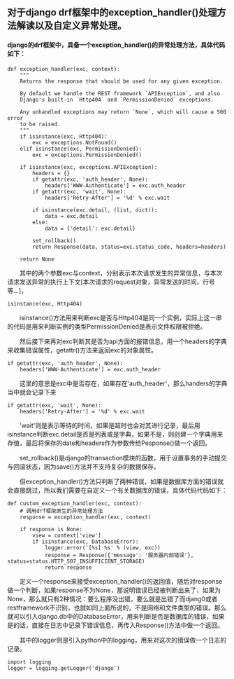## 对于django drf框架中的exception_handler()处理方法解读以及自定义异常处理。

#### django的drf框架中，具备一个exception_handler()的异常处理方法，具体代码如下：
```
def exception_handler(exc, context):
    """
    Returns the response that should be used for any given exception.

    By default we handle the REST framework `APIException`, and also
    Django's built-in `Http404` and `PermissionDenied` exceptions.

    Any unhandled exceptions may return `None`, which will cause a 500 error
    to be raised.
    """
    if isinstance(exc, Http404):
        exc = exceptions.NotFound()
    elif isinstance(exc, PermissionDenied):
        exc = exceptions.PermissionDenied()

    if isinstance(exc, exceptions.APIException):
        headers = {}
        if getattr(exc, 'auth_header', None):
            headers['WWW-Authenticate'] = exc.auth_header
        if getattr(exc, 'wait', None):
            headers['Retry-After'] = '%d' % exc.wait

        if isinstance(exc.detail, (list, dict)):
            data = exc.detail
        else:
            data = {'detail': exc.detail}

        set_rollback()
        return Response(data, status=exc.status_code, headers=headers)

    return None
```

&emsp;&emsp;其中的两个参数exc与context，分别表示本次请求发生的异常信息，与本次请求发送异常的执行上下文[本次请求的request对象，异常发送的时间，行号等...]，

```
isinstance(exc, Http404)
```
&emsp;&emsp;isinstance()方法用来判断exc是否与Http404是同一个实例，实际上这一串的代码是用来判断实例的类型PermissionDenied是表示文件权限被拒绝。

&emsp;&emsp;然后接下来再对exc判断其是否为api方面的报错信息，用一个headers的字典来收集错误属性，getattr()方法来返回exc的对象属性。

```
if getattr(exc, 'auth_header', None):
    headers['WWW-Authenticate'] = exc.auth_header
```
&emsp;&emsp;这里的意思是exc中是否存在，如果存在'auth_header'，那么handers的字典当中就会记录下来
```
if getattr(exc, 'wait', None):
    headers['Retry-After'] = '%d' % exc.wait
```

&emsp;&emsp;'wait'则是表示等待的时间，如果是超时也会对其进行记录，最后用isinstance判断exc.detail是否是列表或是字典，如果不是，则创建一个字典用来存值，最后将保存的date和headers作为参数传给Pesponse()做一个返回。

&emsp;&emsp;set_rollback()是django的transaction模块的函数，用于设置事务的手动提交与回滚状态，因为save()方法并不支持复杂的数据保存。

&emsp;&emsp;但exception_handler()方法只判断了两种错误，如果是数据库方面的错误就会直接跳过，所以我们需要在自定义一个有关数据库的错误，具体代码代码如下：

```
def custom_exception_handler(exc, context):
    # 调用drf框架原生的异常处理方法
    response = exception_handler(exc, context)

    if response is None:
        view = context['view']
        if isinstance(exc, DatabaseError):
            logger.error('[%s] %s' % (view, exc))
            response = Response({'message': '服务器内部错误'}, status=status.HTTP_507_INSUFFICIENT_STORAGE)
            return response
```
&emsp;&emsp;定义一个response来接受exception_handler()的返回值，随后对response做一个判断，如果response不为None，那说明错误已经被判断出来了，如果为None，那么就只有2种情况：要么程序没出错，要么就是出错了而djang0或者restframework不识别，也就如同上面所说的，不是网络和文件类型的错误。那么就可以引入django.db中的DatabaseError，用来判断是否是数据库的错误，如果是的话，直接在日志中记录下错误信息，再传入Response()方法中做一个返回。

&emsp;&emsp;其中的logger则是引入python中的logging，用来对这次的错误做一个日志的记录。
```
import logging
logger = logging.getLogger('django')
```
